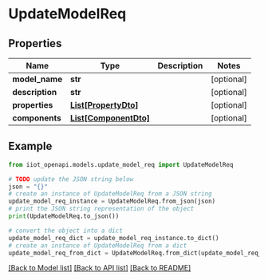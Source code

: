 # UpdateModelReq


## Properties

Name | Type | Description | Notes
------------ | ------------- | ------------- | -------------
**model_name** | **str** |  | [optional] 
**description** | **str** |  | [optional] 
**properties** | [**List[PropertyDto]**](PropertyDto.md) |  | [optional] 
**components** | [**List[ComponentDto]**](ComponentDto.md) |  | [optional] 

## Example

```python
from iiot_openapi.models.update_model_req import UpdateModelReq

# TODO update the JSON string below
json = "{}"
# create an instance of UpdateModelReq from a JSON string
update_model_req_instance = UpdateModelReq.from_json(json)
# print the JSON string representation of the object
print(UpdateModelReq.to_json())

# convert the object into a dict
update_model_req_dict = update_model_req_instance.to_dict()
# create an instance of UpdateModelReq from a dict
update_model_req_from_dict = UpdateModelReq.from_dict(update_model_req_dict)
```
[[Back to Model list]](../README.md#documentation-for-models) [[Back to API list]](../README.md#documentation-for-api-endpoints) [[Back to README]](../README.md)


